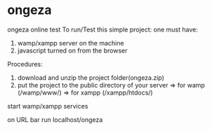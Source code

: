 # ongeza
ongeza online test
To run/Test this simple project:
one must have:
1. wamp/xampp server on the machine
2. javascript turned on from the browser

Procedures:
1. download and unzip the project folder(ongeza.zip)
2. put the project to the public directory of your server
  => for wamp (/wamp/www/)
  => for xampp (/xampp/htdocs/)

start wamp/xampp services

on URL bar run 
  localhost/ongeza
